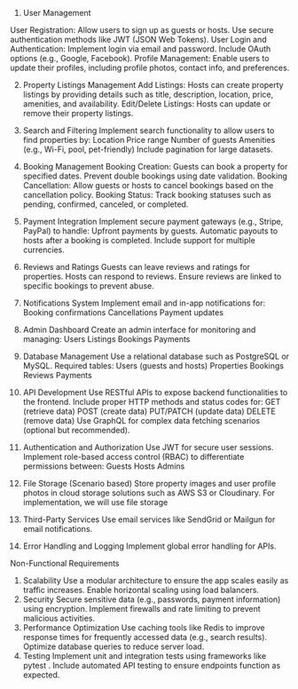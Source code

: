 1. User Management

User Registration:
Allow users to sign up as guests or hosts.
Use secure authentication methods like JWT (JSON Web Tokens).
User Login and Authentication:
Implement login via email and password.
Include OAuth options (e.g., Google, Facebook).
Profile Management:
Enable users to update their profiles, including profile photos, contact info, and preferences.

2. Property Listings Management
Add Listings:
Hosts can create property listings by providing details such as title, description, location, price, amenities, and availability.
Edit/Delete Listings:
Hosts can update or remove their property listings.

3. Search and Filtering
Implement search functionality to allow users to find properties by:
Location
Price range
Number of guests
Amenities (e.g., Wi-Fi, pool, pet-friendly)
Include pagination for large datasets.

4. Booking Management
Booking Creation:
Guests can book a property for specified dates.
Prevent double bookings using date validation.
Booking Cancellation:
Allow guests or hosts to cancel bookings based on the cancellation policy.
Booking Status:
Track booking statuses such as pending, confirmed, canceled, or completed.

5. Payment Integration
Implement secure payment gateways (e.g., Stripe, PayPal) to handle:
Upfront payments by guests.
Automatic payouts to hosts after a booking is completed.
Include support for multiple currencies.

6. Reviews and Ratings
Guests can leave reviews and ratings for properties.
Hosts can respond to reviews.
Ensure reviews are linked to specific bookings to prevent abuse.

7. Notifications System
Implement email and in-app notifications for:
Booking confirmations
Cancellations
Payment updates

8. Admin Dashboard
Create an admin interface for monitoring and managing:
Users
Listings
Bookings
Payments

1. Database Management
Use a relational database such as PostgreSQL or MySQL.
Required tables:
Users (guests and hosts)
Properties
Bookings
Reviews
Payments

2. API Development
Use RESTful APIs to expose backend functionalities to the frontend.
Include proper HTTP methods and status codes for:
GET (retrieve data)
POST (create data)
PUT/PATCH (update data)
DELETE (remove data)
Use GraphQL for complex data fetching scenarios (optional but recommended).

3. Authentication and Authorization
Use JWT for secure user sessions.
Implement role-based access control (RBAC) to differentiate permissions between:
Guests
Hosts
Admins

4. File Storage (Scenario based)
Store property images and user profile photos in cloud storage solutions such as AWS S3 or Cloudinary. For implementation, we will use file storage

5. Third-Party Services
Use email services like SendGrid or Mailgun for email notifications.

6. Error Handling and Logging
Implement global error handling for APIs.

Non-Functional Requirements
1. Scalability
Use a modular architecture to ensure the app scales easily as traffic increases.
Enable horizontal scaling using load balancers.
2. Security
Secure sensitive data (e.g., passwords, payment information) using encryption.
Implement firewalls and rate limiting to prevent malicious activities.
3. Performance Optimization
Use caching tools like Redis to improve response times for frequently accessed data (e.g., search results).
Optimize database queries to reduce server load.
4. Testing
Implement unit and integration tests using frameworks like pytest .
Include automated API testing to ensure endpoints function as expected.